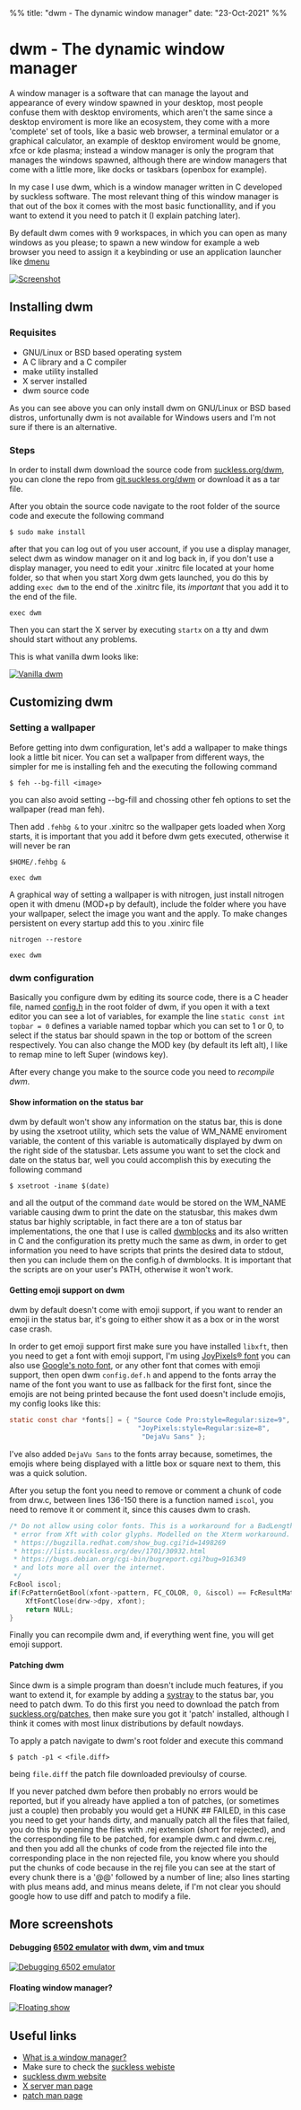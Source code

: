%%
title: "dwm - The dynamic window manager"
date: "23-Oct-2021"
%%

# dwm - The dynamic window manager

A window manager is a software that can manage the layout and appearance
of every window spawned in your desktop, most people confuse them with
desktop enviroments, which aren't the same since a desktop enviroment is
more like an ecosystem, they come with a more 'complete' set of tools,
like a basic web browser, a terminal emulator or a graphical calculator, an example
of desktop enviroment would be gnome, xfce or kde plasma; instead a
window manager is only the program that manages the windows spawned,
although there are window managers that come with a little more, like
docks or taskbars (openbox for example).

In my case I use dwm, which is a window manager written in C developed
by suckless software. The most relevant thing of this window manager is
that out of the box it comes with the most basic functionallity, and if
you want to extend it you need to patch it (I explain patching later).

By default dwm comes with 9 workspaces, in which you can open as many
windows as you please; to spawn a new window for example a web browser
you need to assign it a keybinding or use an application launcher like
[dmenu](https://tools.suckless.org/dmenu/)

[![Screenshot](screenshot.jpeg)](screenshot.png "Screenshot of my dwm build")

## Installing dwm

### Requisites

- GNU/Linux or BSD based operating system
- A C library and a C compiler
- make utility installed
- X server installed
- dwm source code

As you can see above you can only install dwm on GNU/Linux or BSD based
distros, unfortunally dwm is not available for Windows users and I'm not
sure if there is an alternative.

### Steps

In order to install dwm download the source code from [suckless.org/dwm](https://dwm.suckless.org/),
you can clone the repo from [git.suckless.org/dwm](https://git.suckless.org/dwm) or
download it as a tar file.

After you obtain the source code navigate to the root folder
of the source code and execute the following command

```console
$ sudo make install
```

after that you can log out of you user account, if you use a display
manager, select dwm as window manager on it and log back in, if you
don't use a display manager, you need to edit your .xinitrc file located
at your home folder, so that when you start Xorg dwm gets launched, you
do this by adding `exec dwm` to the end of the .xinitrc
file, its *important* that you add it to the end of the file.

```console
exec dwm
```

Then you can start the X server by executing `startx` on a tty and
dwm should start without any problems.

This is what vanilla dwm looks like:

[![Vanilla dwm](vanilla.jpeg)](vanilla.png "Vanilla dwm")

## Customizing dwm

### Setting a wallpaper

Before getting into dwm configuration, let's add a wallpaper to make things look
a little bit nicer. You can set a wallpaper from different ways, the simpler for
me is installing feh and the executing the following command

```console
$ feh --bg-fill <image>
```

you can also avoid setting --bg-fill and chossing other feh options to set the wallpaper
(read man feh).

Then add `.fehbg &` to your .xinitrc so the wallpaper gets loaded when Xorg starts, it is important
that you add it before dwm gets executed, otherwise it will never be ran

```console
$HOME/.fehbg &

exec dwm
```

A graphical way of setting a wallpaper is with nitrogen, just install nitrogen open it
with dmenu (MOD+p by default), include the folder where you have your wallpaper, select the
image you want and the apply. To make changes persistent on every startup
add this to you .xinirc file

```console
nitrogen --restore

exec dwm
```
### dwm configuration

Basically you configure dwm by editing its source code, there is a C header file, named
[config.h](https://github.com/mjkoeckner/dotfiles/blob/master/.config/dwm/config.def.h)
in the root folder of dwm, if you open it with a text editor you can see a
lot of variables, for example the line `static const int topbar = 0`
defines a variable named topbar which you can set to 1 or 0, to select
if the status bar should spawn in the top or bottom of the screen respectively.
You can also change the MOD key (by default its left alt), I like to remap
mine to left Super (windows key).

After every change you make to the source code you need to *recompile dwm*.


#### Show information on the status bar

dwm by default won't show any information on the status bar, this is
done by using the xsetroot utility, which sets the value of WM\_NAME enviroment
variable, the content of this variable is automatically displayed by dwm on the
right side of the statusbar. Lets assume you want to set the clock and date
on the status bar, well you could accomplish this by executing the following command

```console
$ xsetroot -iname $(date)
```

and all the output of the command `date` would be stored on the WM\_NAME variable
causing dwm to print the date on the statusbar, this
makes dwm status bar highly scriptable, in fact there are a ton of status
bar implementations, the one that I use is called
[dwmblocks](https://github.com/torrinfail/dwmblocks) and its also
written in C and the configuration its pretty much the same as dwm, in
order to get information you need to have scripts that prints the
desired data to stdout, then you can include them on the config.h of
dwmblocks. It is important that the scripts are on your user's PATH, otherwise
it won't work.

#### Getting emoji support on dwm

dwm by default doesn't come with emoji support, if you want to render
an emoji in the status bar, it's going to either show it as a box or in
the worst case crash.

In order to get emoji support first make sure you have installed `libxft`,
then you need to get a font with emoji support, I'm using [JoyPixels® font](https://www.joypixels.com/)
you can also use [Google's noto font](https://fonts.google.com/noto),
or any other font that comes with emoji support, then open dwm `config.def.h` and
append to the fonts array the name of the font you want to use as fallback for the first font,
since the emojis are not being printed because the font used doesn't include emojis, my
config looks like this:

```c
static const char *fonts[] = { "Source Code Pro:style=Regular:size=9",
                                "JoyPixels:style=Regular:size=8",
                                 "DejaVu Sans" };
```

I've also added `DejaVu Sans` to the fonts array because, sometimes, the emojis where being displayed
with a little box or square next to them, this was a quick solution.

After you setup the font you need to remove or comment a chunk of code
from drw.c, between lines 136-150 there is a function named `iscol`, you
need to remove it or comment it, since this causes dwm to crash.

```c
/* Do not allow using color fonts. This is a workaround for a BadLength
 * error from Xft with color glyphs. Modelled on the Xterm workaround. See
 * https://bugzilla.redhat.com/show_bug.cgi?id=1498269
 * https://lists.suckless.org/dev/1701/30932.html
 * https://bugs.debian.org/cgi-bin/bugreport.cgi?bug=916349
 * and lots more all over the internet.
 */
FcBool iscol;
if(FcPatternGetBool(xfont->pattern, FC_COLOR, 0, &iscol) == FcResultMatch && iscol) {
    XftFontClose(drw->dpy, xfont);
    return NULL;
}
```

Finally you can recompile dwm and, if everything went fine, you will get emoji support.

#### Patching dwm

Since dwm is a simple program than doesn't include much features, if
you want to extend it, for example by adding a
[systray](https://dwm.suckless.org/patches/systray/) to the status bar,
you need to patch dwm. To do this first you need to download the patch
from [suckless.org/patches](https://dwm.suckless.org/patches/), then
make sure you got it 'patch' installed, although I think it comes with
most linux distributions by default nowdays.

To apply a patch navigate to dwm's root folder and execute this command

```console
$ patch -p1 < <file.diff>
```

being `file.diff` the patch file downloaded previoulsy of course.

If you never patched dwm before then probably no errors would be
reported, but if you already have applied a ton of patches, (or sometimes just a couple)
then probably you would get a HUNK \## FAILED, in this case you need to get your hands
dirty, and manually patch all the files that failed, you do this by
opening the files with .rej extension (short for rejected), and the
corresponding file to be patched, for example dwm.c and dwm.c.rej, and
then you add all the chunks of code from the rejected file into the
corresponding place in the non rejected file, you know where you should
put the chunks of code because in the rej file you can see at the start
of every chunk there is a '@@' followed by a number of line; also
lines starting with plus means add, and minus means delete, if I'm not
clear you should google how to use diff and patch to modify a file.

## More screenshots

#### Debugging [6502 emulator](https://github.com/mjkloeckner/6502) with dwm, vim and tmux

[![Debugging 6502 emulator](debugging.jpeg)](debugging.png "Debugging 6502 emulator")
&nbsp;


#### Floating window manager?

[![Floating show](floating.jpeg)](floating.png "Floating show while raining")

## Useful links

- [What is a window manager?](https://en.wikipedia.org/wiki/Window_manager)
- Make sure to check the [suckless webiste](https://suckless.org/)
- [suckless dwm website](https://dwm.suckless.org/)
- [X server man page](https://www.x.org/releases/X11R7.7/doc/man/man1/Xserver.1.xhtml)
- [patch man page](https://man7.org/linux/man-pages/man1/patch.1.html)
